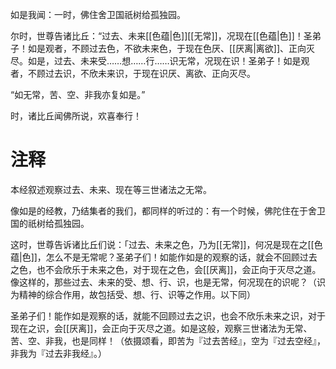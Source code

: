 如是我闻：一时，佛住舍卫国祇树给孤独园。

尔时，世尊告诸比丘：“过去、未来[[色蕴|色]][[无常]]，况现在[[色蕴|色]]！圣弟子！如是观者，不顾过去色，不欲未来色，于现在色厌、[[厌离|离欲]]、正向灭尽。如是，过去、未来受……想……行……识无常，况现在识！圣弟子！如是观者，不顾过去识，不欣未来识，于现在识厌、离欲、正向灭尽。

“如无常，苦、空、非我亦复如是。”

时，诸比丘闻佛所说，欢喜奉行！
# 注释
本经叙述观察过去、未来、现在等三世诸法之无常。

像如是的经教，乃结集者的我们，都同样的听过的：有一个时候，佛陀住在于舍卫国的祇树给孤独园。

这时，世尊告诉诸比丘们说：「过去、未来之色，乃为[[无常]]，何况是现在之[[色蕴|色]]，怎么不是无常呢？圣弟子们！如能作如是的观察的话，就会不回顾过去之色，也不会欣乐于未来之色，对于现在之色，会[[厌离]]，会正向于灭尽之道。像这样的，那些过去、未来的受、想、行、识，也是无常，何况现在的识呢？（识为精神的综合作用，故包括受、想、行、识等之作用。以下同）

圣弟子们！能作如是观察的话，就能不回顾过去之识，也会不欣乐未来之识，对于现在之识，会[[厌离]]，会正向于灭尽之道。如是这般，观察三世诸法为无常、苦、空、非我，也是同样！（依摄颂看，即苦为『过去苦经』，空为『过去空经』，非我为『过去非我经』。）
